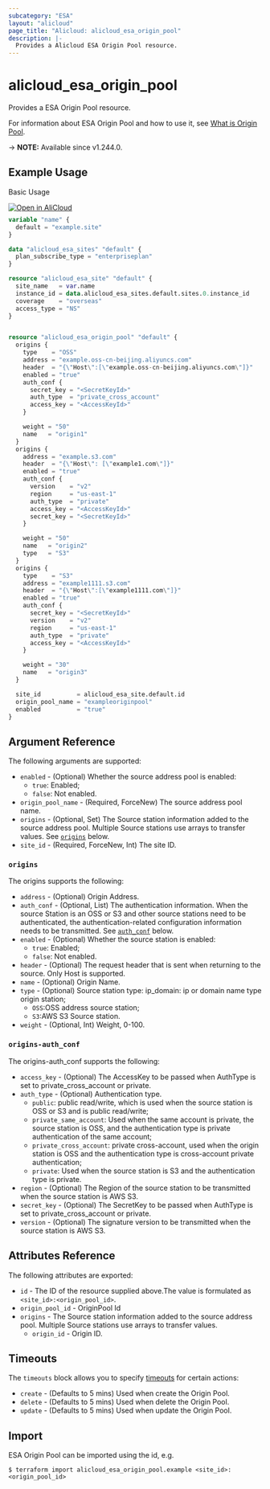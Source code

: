```yaml
---
subcategory: "ESA"
layout: "alicloud"
page_title: "Alicloud: alicloud_esa_origin_pool"
description: |-
  Provides a Alicloud ESA Origin Pool resource.
---
```


# alicloud_esa_origin_pool

Provides a ESA Origin Pool resource.



For information about ESA Origin Pool and how to use it, see [What is Origin Pool](https://next.api.alibabacloud.com/document/ESA/2024-09-10/CreateOriginPool).

-> **NOTE:** Available since v1.244.0.

## Example Usage

Basic Usage

<div style="display: block;margin-bottom: 40px;"><div class="oics-button" style="float: right;position: absolute;margin-bottom: 10px;">
  <a href="https://api.aliyun.com/terraform?resource=alicloud_esa_origin_pool&exampleId=a88fb391-b048-ab2d-0d09-2c7630c6ef9e3ef6000b&activeTab=example&spm=docs.r.esa_origin_pool.0.a88fb391b0&intl_lang=EN_US" target="_blank">
    <img alt="Open in AliCloud" src="https://img.alicdn.com/imgextra/i1/O1CN01hjjqXv1uYUlY56FyX_!!6000000006049-55-tps-254-36.svg" style="max-height: 44px; max-width: 100%;">
  </a>
</div></div>

```terraform
variable "name" {
  default = "example.site"
}

data "alicloud_esa_sites" "default" {
  plan_subscribe_type = "enterpriseplan"
}

resource "alicloud_esa_site" "default" {
  site_name   = var.name
  instance_id = data.alicloud_esa_sites.default.sites.0.instance_id
  coverage    = "overseas"
  access_type = "NS"
}


resource "alicloud_esa_origin_pool" "default" {
  origins {
    type    = "OSS"
    address = "example.oss-cn-beijing.aliyuncs.com"
    header  = "{\"Host\":[\"example.oss-cn-beijing.aliyuncs.com\"]}"
    enabled = "true"
    auth_conf {
      secret_key = "<SecretKeyId>"
      auth_type  = "private_cross_account"
      access_key = "<AccessKeyId>"
    }

    weight = "50"
    name   = "origin1"
  }
  origins {
    address = "example.s3.com"
    header  = "{\"Host\": [\"example1.com\"]}"
    enabled = "true"
    auth_conf {
      version    = "v2"
      region     = "us-east-1"
      auth_type  = "private"
      access_key = "<AccessKeyId>"
      secret_key = "<SecretKeyId>"
    }

    weight = "50"
    name   = "origin2"
    type   = "S3"
  }
  origins {
    type    = "S3"
    address = "example1111.s3.com"
    header  = "{\"Host\":[\"example1111.com\"]}"
    enabled = "true"
    auth_conf {
      secret_key = "<SecretKeyId>"
      version    = "v2"
      region     = "us-east-1"
      auth_type  = "private"
      access_key = "<AccessKeyId>"
    }

    weight = "30"
    name   = "origin3"
  }

  site_id          = alicloud_esa_site.default.id
  origin_pool_name = "exampleoriginpool"
  enabled          = "true"
}
```

## Argument Reference

The following arguments are supported:
* `enabled` - (Optional) Whether the source address pool is enabled:
  - `true`: Enabled;
  - `false`: Not enabled.
* `origin_pool_name` - (Required, ForceNew) The source address pool name.
* `origins` - (Optional, Set) The Source station information added to the source address pool. Multiple Source stations use arrays to transfer values. See [`origins`](#origins) below.
* `site_id` - (Required, ForceNew, Int) The site ID.

### `origins`

The origins supports the following:
* `address` - (Optional) Origin Address.
* `auth_conf` - (Optional, List) The authentication information. When the source Station is an OSS or S3 and other source stations need to be authenticated, the authentication-related configuration information needs to be transmitted. See [`auth_conf`](#origins-auth_conf) below.
* `enabled` - (Optional) Whether the source station is enabled:
  - `true`: Enabled;
  - `false`: Not enabled.
* `header` - (Optional) The request header that is sent when returning to the source. Only Host is supported.
* `name` - (Optional) Origin Name.
* `type` - (Optional) Source station type:
ip_domain: ip or domain name type origin station;
  - `OSS`:OSS address source station;
  - `S3`:AWS S3 Source station.
* `weight` - (Optional, Int) Weight, 0-100.

### `origins-auth_conf`

The origins-auth_conf supports the following:
* `access_key` - (Optional) The AccessKey to be passed when AuthType is set to private_cross_account or private.
* `auth_type` - (Optional) Authentication type.
  - `public`: public read/write, which is used when the source station is OSS or S3 and is public read/write;
  - `private_same_account`: Used when the same account is private, the source station is OSS, and the authentication type is private authentication of the same account;
  - `private_cross_account`: private cross-account, used when the origin station is OSS and the authentication type is cross-account private authentication;
  - `private`: Used when the source station is S3 and the authentication type is private.
* `region` - (Optional) The Region of the source station to be transmitted when the source station is AWS S3.
* `secret_key` - (Optional) The SecretKey to be passed when AuthType is set to private_cross_account or private.
* `version` - (Optional) The signature version to be transmitted when the source station is AWS S3.

## Attributes Reference

The following attributes are exported:
* `id` - The ID of the resource supplied above.The value is formulated as `<site_id>:<origin_pool_id>`.
* `origin_pool_id` - OriginPool Id
* `origins` - The Source station information added to the source address pool. Multiple Source stations use arrays to transfer values.
  * `origin_id` - Origin ID.

## Timeouts

The `timeouts` block allows you to specify [timeouts](https://www.terraform.io/docs/configuration-0-11/resources.html#timeouts) for certain actions:
* `create` - (Defaults to 5 mins) Used when create the Origin Pool.
* `delete` - (Defaults to 5 mins) Used when delete the Origin Pool.
* `update` - (Defaults to 5 mins) Used when update the Origin Pool.

## Import

ESA Origin Pool can be imported using the id, e.g.

```shell
$ terraform import alicloud_esa_origin_pool.example <site_id>:<origin_pool_id>
```